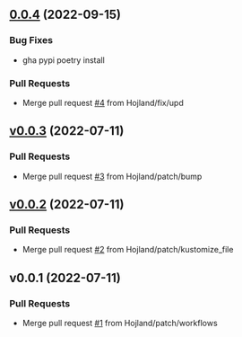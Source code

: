 
<a name="0.0.4"></a>
## [0.0.4](http://github.com/go-Autonomous/kustomize-file/compare/v0.0.3...0.0.4) (2022-09-15)

### Bug Fixes

* gha pypi poetry install

### Pull Requests

* Merge pull request [#4](http://github.com/go-Autonomous/kustomize-file/issues/4) from Hojland/fix/upd


<a name="v0.0.3"></a>
## [v0.0.3](http://github.com/go-Autonomous/kustomize-file/compare/v0.0.2...v0.0.3) (2022-07-11)

### Pull Requests

* Merge pull request [#3](http://github.com/go-Autonomous/kustomize-file/issues/3) from Hojland/patch/bump


<a name="v0.0.2"></a>
## [v0.0.2](http://github.com/go-Autonomous/kustomize-file/compare/v0.0.1...v0.0.2) (2022-07-11)

### Pull Requests

* Merge pull request [#2](http://github.com/go-Autonomous/kustomize-file/issues/2) from Hojland/patch/kustomize_file


<a name="v0.0.1"></a>
## v0.0.1 (2022-07-11)

### Pull Requests

* Merge pull request [#1](http://github.com/go-Autonomous/kustomize-file/issues/1) from Hojland/patch/workflows
